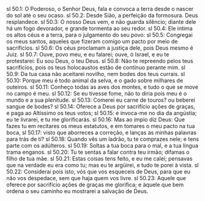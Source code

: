 sl 50.1: O Poderoso, o Senhor Deus, fala e convoca a terra desde o nascer do sol até o seu ocaso.
sl 50.2: Desde Sião, a perfeição da formosura. Deus resplandece.
sl 50.3: O nosso Deus vem, e não guarda silêncio; diante dele há um fogo devorador, e grande tormenta ao seu redor.
sl 50.4: Ele intima os altos céus e a terra, para o julgamento do seu povo:
sl 50.5: Congregai os meus santos, aqueles que fizeram comigo um pacto por meio de sacrifícios.
sl 50.6: Os céus proclamam a justiça dele, pois Deus mesmo é Juiz.
sl 50.7: Ouve, povo meu, e eu falarei; ouve, ó Israel, e eu te protestarei: Eu sou Deus, o teu Deus.
sl 50.8: Não te repreendo pelos teus sacrifícios, pois os teus holocaustos estão de contínuo perante mim.
sl 50.9: Da tua casa não aceitarei novilho, nem bodes dos teus currais.
sl 50.10: Porque meu é todo animal da selva, e o gado sobre milhares de outeiros.
sl 50.11: Conheço todas as aves dos montes, e tudo o que se move no campo é meu.
sl 50.12: Se eu tivesse fome, não to diria pois meu é o mundo e a sua plenitude.
sl 50.13: Comerei eu carne de touros? ou beberei sangue de bodes?
sl 50.14: Oferece a Deus por sacrifício ações de graças, e paga ao Altíssimo os teus votos;
sl 50.15: e invoca-me no dia da angústia; eu te livrarei, e tu me glorificarás.
sl 50.16: Mas ao ímpio diz Deus: Que fazes tu em recitares os meus estatutos, e em tomares o meu pacto na tua boca,
sl 50.17: visto que aborreces a correção, e lanças as minhas palavras para trás de ti?
sl 50.18: Quando vês um ladrão, tu te comprazes nele; e tens parte com os adúlteros.
sl 50.19: Soltas a tua boca para o mal, e a tua língua trama enganos.
sl 50.20: Tu te sentas a falar contra teu irmão; difamas o filho de tua mãe.
sl 50.21: Estas coisas tens feito, e eu me calei; pensavas que na verdade eu era como tu; mas eu te argüirei, e tudo te porei à vista.
sl 50.22: Considerai pois isto, vós que vos esqueceis de Deus, para que eu não vos despedace, sem que haja quem vos livre.
sl 50.23: Aquele que oferece por sacrifício ações de graças me glorifica; e àquele que bem ordena o seu caminho eu mostrarei a salvação de Deus.
